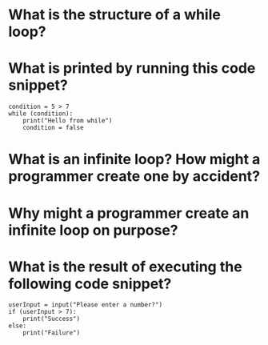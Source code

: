 # What is the structure of a while loop?

# What is printed by running this code snippet?

    condition = 5 > 7
    while (condition):
        print("Hello from while")
        condition = false

# What is an infinite loop? How might a programmer create one by accident?

# Why might a programmer create an infinite loop on purpose?

# What is the result of executing the following code snippet?

    userInput = input("Please enter a number?")
    if (userInput > 7):
        print("Success")
    else:
        print("Failure")